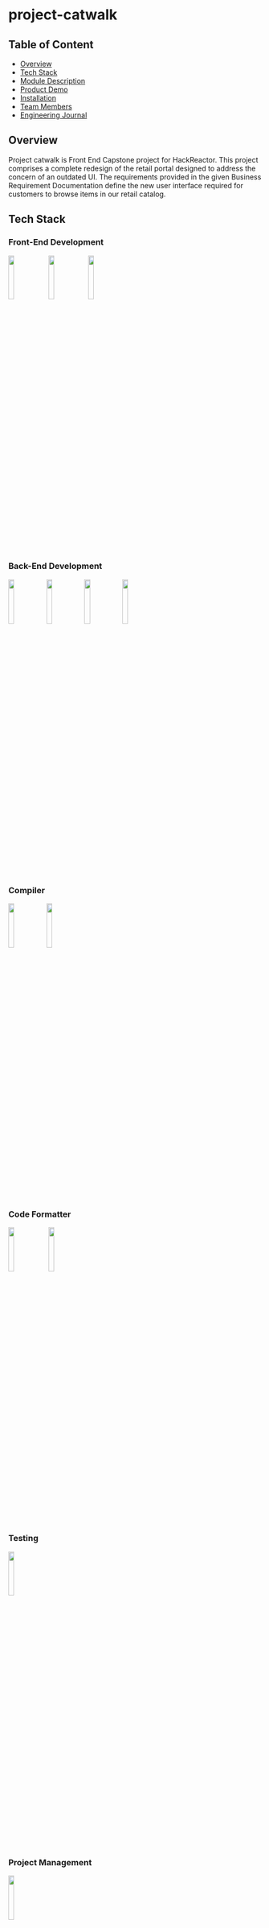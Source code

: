 # project-catwalk

## Table of Content
- [Overview](#Overview)
- [Tech Stack](#Tech-Stack)
- [Module Description](#Module-Description)
- [Product Demo](#Product-Demo)
- [Installation](#Installation)
- [Team Members](#Team-Members)
- [Engineering Journal](https://gist.github.com/ZiyeS123/65e925e9690ccb0591cc5a888dd88d57)

## Overview
Project catwalk is Front End Capstone project for HackReactor. This project comprises a complete redesign of the retail portal designed to address the concern of an outdated UI. The requirements provided in the given Business Requirement Documentation define the new user interface required for customers to browse items in our retail catalog.


## Tech Stack
### Front-End Development
<img width="15%" src="https://www.vectorlogo.zone/logos/reactjs/reactjs-ar21.svg"> <img width="15%" src="https://www.vectorlogo.zone/logos/netlifyapp_watercss/netlifyapp_watercss-ar21.svg"> <img width="15%" src="https://raw.githubusercontent.com/styled-components/brand/master/styled-components.png">

### Back-End Development
 <img width="15%" src="https://www.vectorlogo.zone/logos/nodejs/nodejs-ar21.svg"><img width="15%" src="https://www.vectorlogo.zone/logos/nodemonio/nodemonio-ar21.svg"><img width="15%" src="https://www.vectorlogo.zone/logos/expressjs/expressjs-ar21.svg"><img width="15%" src="https://user-images.githubusercontent.com/8939680/57233884-20344080-6fe5-11e9-8df3-0df1282e1574.png">

### Compiler
 <img width="15%" src="https://www.vectorlogo.zone/logos/js_webpack/js_webpack-ar21.svg"><img width="15%" src="https://www.vectorlogo.zone/logos/babeljs/babeljs-ar21.svg">

### Code Formatter
<img width="15%" src="https://www.vectorlogo.zone/logos/eslint/eslint-ar21.svg"> <img width="15%" src="https://raw.githubusercontent.com/prettier/prettier-logo/master/images/prettier-banner-light.png">


### Testing
 <img width="15%" src="https://www.vectorlogo.zone/logos/jestjsio/jestjsio-ar21.svg">

### Project Management
 <img width="15%" src="https://www.vectorlogo.zone/logos/trello/trello-ar21.svg">

### Deployment
<img width="15%" src="https://www.vectorlogo.zone/logos/amazon_aws/amazon_aws-ar21.svg">


---

## Module Description

### Related Product & Outfit List

#### { Overview Module }
*The Overview module will be the top-most module on the Product Detail page. The functionality contained within this module can be divided into several pieces:*
 - Image gallery 
 - Product information
 - Style selector
 - Add to cart

*This component will guide the customer through selecting a specific style and size to add to their cart. As such, portions of the Overview module, such as the image gallery and cart selection, will be specific to a SKU chosen as opposed to the overarching product.*


#### { Ratings & Reviews }
*The Ratings & Reviews module will allow viewing and submission of reviews for the product selected. The functionality contained within this module can be divided into several pieces:*
 - Write new review
 - Reviews List
 - Sorting 
 - Rating Breakdown
 - Product Breakdown

*This component extends the ability to write, read, and browse through reviews for the current product.*
*All reviews will be saved per product. Specific styles will not be accounted for within the review module.*

#### { Questions & Answers }
*The Questions & Answers module will allow asking and answering of questions for the product selected. The functionality contained within this module can be divided into several pieces:*
 - View questions
 - Search for a question
 - Asking a question
 - Answering a question
 - This component extends the ability to view and search questions, ask questions, answer questions and provide feedback on questions about the current product. 

*All questions will be asked and answered per product. Specific styles will not be accounted for within the Questions & Answers module.*




## Installation
Fork the repo and clone to your local machine. After completion, follow these steps to install.

1. Make a copy of the file `server/config/config.example.js` and rename to `config.js`
2. Assign the `API_KEY` variable to your GitHub token. You can read more about API token [here](https://docs.github.com/en/authentication/keeping-your-account-and-data-secure/creating-a-personal-access-token).
3. Install dependencies

    ```bash
    npm install
    ```

4. In one terminal, build the webpack bundle

    ```bash
    npm run react-dev
    ```

5. In another terminal, start the server

    ```bash
    npm run server-dev
    ```

6. Visit [localhost:3000](http://localhost:3000) in the browser


## Team Members 
- Teresa Nguyen
- Tim Liaw
- Rufus Jin
- Nicholas Anich